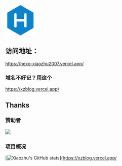 ![Hexo Logo](https://github.com/vercel/vercel/blob/master/packages/frameworks/logos/hexo.svg)
## 访问地址：
https://hexo-xiaozhu2007.vercel.app/
<br>
### 域名不好记？用这个 

https://xzblog.vercel.app/

## Thanks

### 赞助者

<div>
<a href="https://github.com/" target="_blank">
    <img height="60px" src="https://s3.ax1x.com/2021/02/25/yvmCY4.png">
</a>
</div>

### 项目概况

[![Xiaozhu's GitHub stats](https://github-readme-stats.vercel.app/api?username=xiaozhu2007&repo=hexo&locale=cn&)](https://xzblog.vercel.app/

